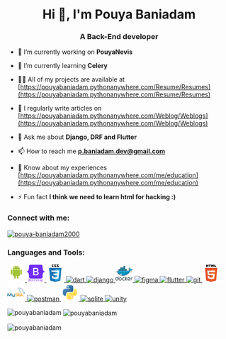 <h1 align="center">Hi 👋, I'm Pouya Baniadam</h1>
<h3 align="center">A Back-End developer</h3>

- 🔭 I’m currently working on **PouyaNevis**

- 🌱 I’m currently learning **Celery**

- 👨‍💻 All of my projects are available at [https://pouyabaniadam.pythonanywhere.com/Resume/Resumes](https://pouyabaniadam.pythonanywhere.com/Resume/Resumes)

- 📝 I regularly write articles on [https://pouyabaniadam.pythonanywhere.com/Weblog/Weblogs](https://pouyabaniadam.pythonanywhere.com/Weblog/Weblogs)

- 💬 Ask me about **Django, DRF and Flutter**

- 📫 How to reach me **p.baniadam.dev@gmail.com**

- 📄 Know about my experiences [https://pouyabaniadam.pythonanywhere.com/me/education](https://pouyabaniadam.pythonanywhere.com/me/education)

- ⚡ Fun fact **I think we need to learn html for hacking :)**

<h3 align="left">Connect with me:</h3>
<p align="left">
<a href="https://linkedin.com/in/pouya-baniadam2000" target="blank"><img align="center" src="https://raw.githubusercontent.com/rahuldkjain/github-profile-readme-generator/master/src/images/icons/Social/linked-in-alt.svg" alt="pouya-baniadam2000" height="30" width="40" /></a>
</p>

<h3 align="left">Languages and Tools:</h3>
<p align="left"> <a href="https://developer.android.com" target="_blank" rel="noreferrer"> <img src="https://raw.githubusercontent.com/devicons/devicon/master/icons/android/android-original-wordmark.svg" alt="android" width="40" height="40"/> </a> <a href="https://getbootstrap.com" target="_blank" rel="noreferrer"> <img src="https://raw.githubusercontent.com/devicons/devicon/master/icons/bootstrap/bootstrap-plain-wordmark.svg" alt="bootstrap" width="40" height="40"/> </a> <a href="https://www.w3schools.com/css/" target="_blank" rel="noreferrer"> <img src="https://raw.githubusercontent.com/devicons/devicon/master/icons/css3/css3-original-wordmark.svg" alt="css3" width="40" height="40"/> </a> <a href="https://dart.dev" target="_blank" rel="noreferrer"> <img src="https://www.vectorlogo.zone/logos/dartlang/dartlang-icon.svg" alt="dart" width="40" height="40"/> </a> <a href="https://www.djangoproject.com/" target="_blank" rel="noreferrer"> <img src="https://cdn.worldvectorlogo.com/logos/django.svg" alt="django" width="40" height="40"/> </a> <a href="https://www.docker.com/" target="_blank" rel="noreferrer"> <img src="https://raw.githubusercontent.com/devicons/devicon/master/icons/docker/docker-original-wordmark.svg" alt="docker" width="40" height="40"/> </a> <a href="https://www.figma.com/" target="_blank" rel="noreferrer"> <img src="https://www.vectorlogo.zone/logos/figma/figma-icon.svg" alt="figma" width="40" height="40"/> </a> <a href="https://flutter.dev" target="_blank" rel="noreferrer"> <img src="https://www.vectorlogo.zone/logos/flutterio/flutterio-icon.svg" alt="flutter" width="40" height="40"/> </a> <a href="https://git-scm.com/" target="_blank" rel="noreferrer"> <img src="https://www.vectorlogo.zone/logos/git-scm/git-scm-icon.svg" alt="git" width="40" height="40"/> </a> <a href="https://www.w3.org/html/" target="_blank" rel="noreferrer"> <img src="https://raw.githubusercontent.com/devicons/devicon/master/icons/html5/html5-original-wordmark.svg" alt="html5" width="40" height="40"/> </a> <a href="https://www.mysql.com/" target="_blank" rel="noreferrer"> <img src="https://raw.githubusercontent.com/devicons/devicon/master/icons/mysql/mysql-original-wordmark.svg" alt="mysql" width="40" height="40"/> </a> <a href="https://postman.com" target="_blank" rel="noreferrer"> <img src="https://www.vectorlogo.zone/logos/getpostman/getpostman-icon.svg" alt="postman" width="40" height="40"/> </a> <a href="https://www.python.org" target="_blank" rel="noreferrer"> <img src="https://raw.githubusercontent.com/devicons/devicon/master/icons/python/python-original.svg" alt="python" width="40" height="40"/> </a> <a href="https://www.sqlite.org/" target="_blank" rel="noreferrer"> <img src="https://www.vectorlogo.zone/logos/sqlite/sqlite-icon.svg" alt="sqlite" width="40" height="40"/> </a> <a href="https://unity.com/" target="_blank" rel="noreferrer"> <img src="https://www.vectorlogo.zone/logos/unity3d/unity3d-icon.svg" alt="unity" width="40" height="40"/> </a> </p>

<p><img align="left" src="https://github-readme-stats.vercel.app/api/top-langs?username=pouyabaniadam&show_icons=true&locale=en&layout=compact" alt="pouyabaniadam" /></p>

<p>&nbsp;<img align="center" src="https://github-readme-stats.vercel.app/api?username=pouyabaniadam&show_icons=true&locale=en" alt="pouyabaniadam" /></p>

<p><img align="center" src="https://github-readme-streak-stats.herokuapp.com/?user=pouyabaniadam&" alt="pouyabaniadam" /></p>
